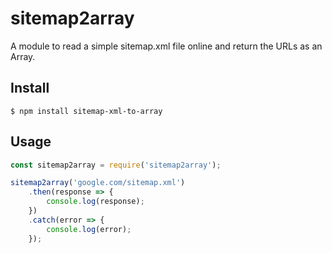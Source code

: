 # sitemap2array

A module to read a simple sitemap.xml file online and return the URLs as an Array.

## Install

```
$ npm install sitemap-xml-to-array
```

## Usage

```js
const sitemap2array = require('sitemap2array');

sitemap2array('google.com/sitemap.xml')
	.then(response => {
		console.log(response);
	})
	.catch(error => {
		console.log(error);
	});

```
